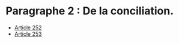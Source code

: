 # Paragraphe 2 : De la conciliation.

- [Article 252](article-252.md)
- [Article 253](article-253.md)
